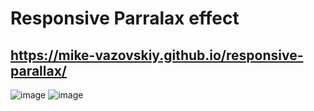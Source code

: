 # Responsive Parralax effect
https://mike-vazovskiy.github.io/responsive-parallax/
-------------------------------
![image](https://github.com/Mike-Vazovskiy/responsive-parallax/assets/68296867/2625b395-8569-4a32-8261-cffad50c5fe3)
![image](https://github.com/Mike-Vazovskiy/responsive-parallax/assets/68296867/333e2d91-4753-405f-9127-8beb4dff9d9b)
